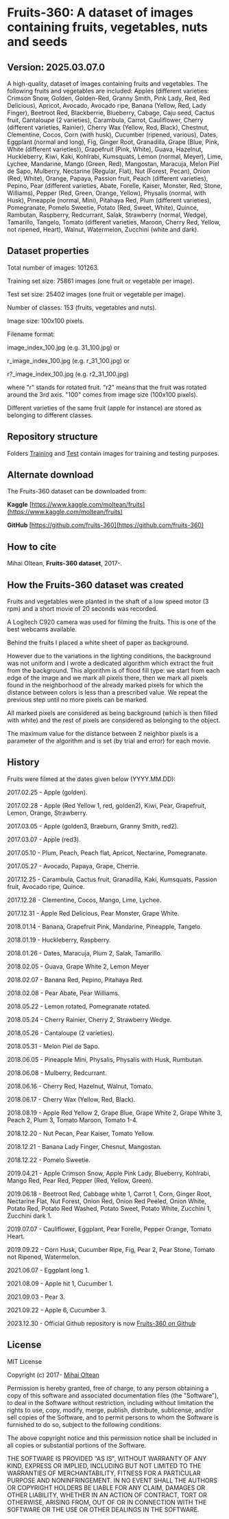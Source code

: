 # Fruits-360: A dataset of images containing fruits, vegetables, nuts and seeds #

## Version: 2025.03.07.0 ##

A high-quality, dataset of images containing fruits and vegetables. The following fruits and vegetables are included: 
Apples (different varieties: Crimson Snow, Golden, Golden-Red, Granny Smith, Pink Lady, Red, Red Delicious), Apricot, Avocado, Avocado ripe, Banana (Yellow, Red, Lady Finger), Beetroot Red, Blackberrie, Blueberry, Cabage, Caju seed, Cactus fruit, Cantaloupe (2 varieties), Carambula, Carrot, Cauliflower, Cherry (different varieties, Rainier), Cherry Wax (Yellow, Red, Black), Chestnut, Clementine, Cocos, Corn (with husk), Cucumber (ripened, various), Dates, Eggplant (normal and long), Fig, Ginger Root, Granadilla, Grape (Blue, Pink, White (different varieties)), Grapefruit (Pink, White), Guava, Hazelnut, Huckleberry, Kiwi, Kaki, Kohlrabi, Kumsquats, Lemon (normal, Meyer), Lime, Lychee, Mandarine, Mango (Green, Red), Mangostan, Maracuja, Melon Piel de Sapo, Mulberry, Nectarine (Regular, Flat), Nut (Forest, Pecan), Onion (Red, White), Orange, Papaya, Passion fruit, Peach (different varieties), Pepino, Pear (different varieties, Abate, Forelle, Kaiser, Monster, Red, Stone, Williams), Pepper (Red, Green, Orange, Yellow), Physalis (normal, with Husk), Pineapple (normal, Mini), Pitahaya Red, Plum (different varieties), Pomegranate, Pomelo Sweetie, Potato (Red, Sweet, White), Quince, Rambutan, Raspberry, Redcurrant, Salak, Strawberry (normal, Wedge), Tamarillo, Tangelo, Tomato (different varieties, Maroon, Cherry Red, Yellow, not ripened, Heart), Walnut, Watermelon, Zucchini (white and dark).

## Dataset properties ##

Total number of images: 101263.

Training set size: 75861 images (one fruit or vegetable per image).

Test set size: 25402 images (one fruit or vegetable per image).

Number of classes: 153 (fruits, vegetables and nuts).

Image size: 100x100 pixels.

Filename format:

image_index_100.jpg (e.g. 31_100.jpg) or 

r_image_index_100.jpg (e.g. r_31_100.jpg) or 

r?_image_index_100.jpg (e.g. r2_31_100.jpg)

where "r" stands for rotated fruit. "r2" means that the fruit was rotated around the 3rd axis. 
"100" comes from image size (100x100 pixels).

Different varieties of the same fruit (apple for instance) are stored as belonging to different classes.

## Repository structure ##

Folders [Training](Training) and [Test](Test) contain images for training and testing purposes.

## Alternate download ##

The Fruits-360 dataset can be downloaded from: 

**Kaggle** [https://www.kaggle.com/moltean/fruits](https://www.kaggle.com/moltean/fruits)

**GitHub** [https://github.com/fruits-360](https://github.com/fruits-360)

## How to cite ##

Mihai Oltean, __Fruits-360 dataset__, 2017-.

## How the Fruits-360 dataset was created ##

Fruits and vegetables were planted in the shaft of a low speed motor (3 rpm) and a short movie of 20 seconds was recorded. 

A Logitech C920 camera was used for filming the fruits. This is one of the best webcams available.

Behind the fruits I placed a white sheet of paper as background. 

However due to the variations in the lighting conditions, the background was not uniform and I wrote a dedicated algorithm which extract the fruit from the background. This algorithm is of flood fill type: 
we start from each edge of the image and we mark all pixels there, then we mark all pixels found in the neighborhood of the already marked pixels for which the distance between colors is less than a prescribed value. We repeat the previous step until no more pixels can be marked.

All marked pixels are considered as being background (which is then filled with white) and the rest of pixels are considered as belonging to the object.

The maximum value for the distance between 2 neighbor pixels is a parameter of the algorithm and is set (by trial and error) for each movie.

## History ##

Fruits were filmed at the dates given below (YYYY.MM.DD):

2017.02.25 - Apple (golden).

2017.02.28 - Apple (Red Yellow 1, red, golden2), Kiwi, Pear, Grapefruit, Lemon, Orange, Strawberry.

2017.03.05 - Apple (golden3, Braeburn, Granny Smith, red2).

2017.03.07 - Apple (red3).

2017.05.10 - Plum, Peach, Peach flat, Apricot, Nectarine, Pomegranate.

2017.05.27 - Avocado, Papaya, Grape, Cherrie.

2017.12.25 - Carambula, Cactus fruit, Granadilla, Kaki, Kumsquats, Passion fruit, Avocado ripe, Quince.

2017.12.28 - Clementine, Cocos, Mango, Lime, Lychee.

2017.12.31 - Apple Red Delicious, Pear Monster, Grape White.

2018.01.14 - Banana, Grapefruit Pink, Mandarine, Pineapple, Tangelo.

2018.01.19 - Huckleberry, Raspberry.

2018.01.26 - Dates, Maracuja, Plum 2, Salak, Tamarillo.

2018.02.05 - Guava, Grape White 2, Lemon Meyer

2018.02.07 - Banana Red, Pepino, Pitahaya Red.

2018.02.08 - Pear Abate, Pear Williams.

2018.05.22 - Lemon rotated, Pomegranate rotated.

2018.05.24 - Cherry Rainier, Cherry 2, Strawberry Wedge.

2018.05.26 - Cantaloupe (2 varieties).

2018.05.31 - Melon Piel de Sapo.

2018.06.05 - Pineapple Mini, Physalis, Physalis with Husk, Rumbutan.

2018.06.08 - Mulberry, Redcurrant.

2018.06.16 - Cherry Red, Hazelnut, Walnut, Tomato.

2018.06.17 - Cherry Wax (Yellow, Red, Black).

2018.08.19 - Apple Red Yellow 2, Grape Blue, Grape White 2, Grape White 3, Peach 2, Plum 3, Tomato Maroon, Tomato 1-4.

2018.12.20 - Nut Pecan, Pear Kaiser, Tomato Yellow.

2018.12.21 - Banana Lady Finger, Chesnut, Mangostan.

2018.12.22 - Pomelo Sweetie.

2019.04.21 - Apple Crimson Snow, Apple Pink Lady, Blueberry, Kohlrabi, Mango Red, Pear Red, Pepper (Red, Yellow, Green).

2019.06.18 - Beetroot Red, Cabbage white 1, Carrot 1, Corn, Ginger Root, Nectarine Flat, Nut Forest, Onion Red, Onion Red Peeled, Onion White, Potato Red, Potato Red Washed, Potato Sweet, Potato White, Zucchini 1, Zucchini dark 1.

2019.07.07 - Cauliflower, Eggplant, Pear Forelle, Pepper Orange, Tomato Heart.

2019.09.22 - Corn Husk, Cucumber Ripe, Fig, Pear 2, Pear Stone, Tomato not Ripened, Watermelon.

2021.06.07 - Eggplant long 1.

2021.08.09 - Apple hit 1, Cucumber 1.

2021.09.03 - Pear 3.

2021.09.22 - Apple 6, Cucumber 3.

2023.12.30 - Official Github repository is now [Fruits-360 on Github](https://github.com/fruits-360)

## License ##

MIT License

Copyright (c) 2017- [Mihai Oltean](https://mihaioltean.github.io)

Permission is hereby granted, free of charge, to any person obtaining a copy
of this software and associated documentation files (the "Software"), to deal
in the Software without restriction, including without limitation the rights
to use, copy, modify, merge, publish, distribute, sublicense, and/or sell
copies of the Software, and to permit persons to whom the Software is
furnished to do so, subject to the following conditions:

The above copyright notice and this permission notice shall be included in all
copies or substantial portions of the Software.

THE SOFTWARE IS PROVIDED "AS IS", WITHOUT WARRANTY OF ANY KIND, EXPRESS OR
IMPLIED, INCLUDING BUT NOT LIMITED TO THE WARRANTIES OF MERCHANTABILITY,
FITNESS FOR A PARTICULAR PURPOSE AND NONINFRINGEMENT. IN NO EVENT SHALL THE
AUTHORS OR COPYRIGHT HOLDERS BE LIABLE FOR ANY CLAIM, DAMAGES OR OTHER
LIABILITY, WHETHER IN AN ACTION OF CONTRACT, TORT OR OTHERWISE, ARISING FROM,
OUT OF OR IN CONNECTION WITH THE SOFTWARE OR THE USE OR OTHER DEALINGS IN THE
SOFTWARE.